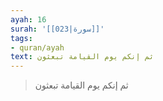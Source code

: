 ```yaml
---
ayah: 16
surah: '[[023|سورة]]'
tags:
- quran/ayah
text: ثم إنكم يوم القيامة تبعثون
---
```

> ثم إنكم يوم القيامة تبعثون
